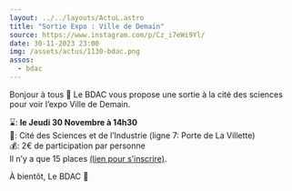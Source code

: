 ```yaml
---
layout: ../../layouts/ActuL.astro
title: "Sortie Expo : Ville de Demain"
source: https://www.instagram.com/p/Cz_i7eWi9Yl/
date: 30-11-2023 23:00
img: /assets/actus/1130-bdac.png
assos:
  - bdac
---
```


Bonjour à tous 🐙
Le BDAC vous propose une sortie à la cité des sciences pour voir l’expo Ville de Demain.

⌛️: __le Jeudi 30 Novembre à 14h30__  
📍: Cité des Sciences et de l’Industrie (ligne 7: Porte de La Villette)  
💰: 2€ de participation par personne  
Il n’y a que 15 places [(lien pour s’inscrire)](https://docs.google.com/forms/d/e/1FAIpQLScPaEe0D0fZyPPSt6syx2fac7Avb9wnWWizUrmIrlCwavVgOg/viewform).

À bientôt,
Le BDAC 🐙